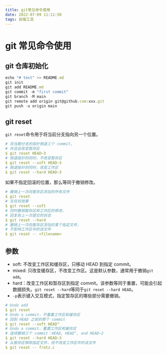 ```yaml
---
title: git常见命令使用
date: 2022-07-09 11:11:50
tags: 前端工具
---
```


# git 常见命令使用

## git 仓库初始化

```js
echo "# test" >> README.md
git init
git add README.md
git commit -m "first commit"
git branch -M main
git remote add origin git@github.com:xxx.git
git push -u origin main

```

## git reset

`git reset`命令用于将当前分支指向另一个位置。

```yml
# 将当期分支的指针倒退三个 commit，
# 并且会改变暂存区
$ git reset HEAD~3
# 倒退指针的同时，不改变暂存区
$ git reset --soft HEAD~3
# 倒退指针的同时，改变工作区
$ git reset --hard HEAD~3
```

如果不指定回滚的位置，那么等同于撤销修改。

```yml
# 撤销上一次向暂存区添加的所有文件
$ git reset
# 无任何效果
$ git reset --soft
# 同时撤销暂存区和工作区的修改，
# 回复到上一次提交的状态
$ git reset --hard
# 撤销上一次向暂存区添加的某个指定文件，
# 不影响工作区中的该文件
$ git reset -- <filename>
```

## 参数

- soft: 不改变工作区和缓存区，只移动 HEAD 到指定 commit。
- mixed: 只改变缓存区，不改变工作区。这是默认参数，通常用于撤销`git add`。
- hard：改变工作区和暂存区到指定 commit。该参数等同于重置，可能会引起数据损失。`git reset --hard`等同于`git reset --hard HEAD`。
- `-p`表示键入交互模式，指定暂存区的哪些部分需要撤销。

```yml
# Undo add
$ git reset
# Undo a commit，不重置工作区和缓存区
# 回到 HEAD 之前的那个 commit
$ git reset --soft HEAD^
# Undo a commit，重置工作区和缓存区
# 连续撤销三个 commit：HEAD, HEAD^, and HEAD~2
$ git reset --hard HEAD~3
# 从暂存区移除指定文件，但不改变工作区中的该文件
$ git reset -- frotz.c
```
